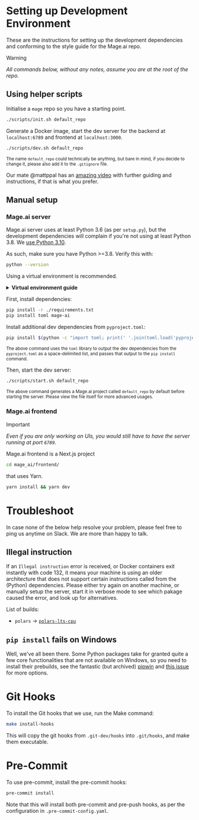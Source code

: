 # Setting up Development Environment

These are the instructions for setting up the development dependencies and conforming to the style guide for the Mage.ai repo.

> [!WARNING]
> _All commands below, without any notes, assume you are at the root of the repo._

## Using helper scripts

Initialise a `mage` repo so you have a starting point.

```bash
./scripts/init.sh default_repo
```

Generate a Docker image, start the dev server for the backend at `localhost:6789` and frontend at `localhost:3000`.

```bash
./scripts/dev.sh default_repo
```

<sup>The name `default_repo` could technically be anything, but bare in mind, if you decide to change it, please also add it to the `.gitignore` file.</sup>

Our mate @mattppal has an [amazing video](https://youtu.be/mxKh2062sTc?si=5GW_mKF5jOpGEO3I) with further guiding and instructions, if that is what you prefer.

## Manual setup

### Mage.ai server

Mage.ai server uses at least Python 3.6 (as per `setup.py`), but the development dependencies will complain if you're not using at least Python 3.8. We [use Python 3.10](./Dockerfile).

As such, make sure you have Python >=3.8. Verify this with:

```bash
python --version
```

Using a virtual environment is recommended.

<details>
  <summary><b>Virtual environment guide</b></summary>
#### Anaconda + Poetry
Create an Anaconda virtual environment with the correct version of python:
```bash
conda create -n python3.10 python==3.10
```

Activate that virtual environment (to get the right version of Python on your PATH):

```bash
conda activate python3.10
```

Verify that the correct Python version is being used:

```bash
python --version
# or
where python
# or
which python
# or
whereis python
```

Then create a Poetry virtual environment using the same version of Python:

```bash
poetry env use $(which python)
```

Install the dev dependencies:

```bash
make dev_env
```

#### Virtualenv

First, create a virtualenv environment in the root of the repo:

```bash
python -m venv .venv
```

Then activate it:

```bash
source .venv/bin/activate
```

</details>

First, install dependencies:

```bash
pip install -r ./requirements.txt
pip install toml mage-ai
```

Install additional dev dependencies from `pyproject.toml`:

```bash
pip install $(python -c "import toml; print(' '.join(toml.load('pyproject.toml')['tool']['poetry']['group']['dev']['dependencies'].keys()))" | tr '\n' ' ')
```

<sup>The above command uses the `toml` library to output the dev dependencies from the `pyproject.toml` as a space-delimited list, and passes that output to the `pip install` command.</sup>

Then, start the dev server:

```bash
./scripts/start.sh default_repo
```

<sup>The above command generates a Mage.ai project called `default_repo` by default before starting the server. Please view the file itself for more advanced usages.</sup>

### Mage.ai frontend

> [!IMPORTANT]
> _Even if you are only working on UIs, you would still have to have the server running at port `6789`._

Mage.ai frontend is a Next.js project

```bash
cd mage_ai/frontend/
```

that uses Yarn.

```bash
yarn install && yarn dev
```

# Troubleshoot

In case none of the below help resolve your problem, please feel free to ping us anytime on Slack. We are more than happy to talk.

## Illegal instruction

If an `Illegal instruction` error is received, or Docker containers exit instantly with code 132, it means your machine is using an older architecture that does not support certain instructions called from the (Python) dependencies. Please either try again on another machine, or manually setup the server, start it in verbose mode to see which pakage caused the error, and look up for alternatives.

List of builds:
- `polars` -> [`polars-lts-cpu`](https://pypi.org/project/polars-lts-cpu/)

## `pip install` fails on Windows

Well, we've all been there. Some Python packages take for granted quite a few core functionalities that are not available on Windows, so you need to install their prebuilds, see the fantastic (but archived) [pipwin](https://github.com/lepisma/pipwin) and [this issue](https://github.com/lepisma/pipwin/issues/64) for more options.

# Git Hooks

To install the Git hooks that we use, run the Make command:

```bash
make install-hooks
```

This will copy the git hooks from `.git-dev/hooks` into `.git/hooks`, and make them executable.

# Pre-Commit

To use pre-commit, install the pre-commit hooks:

```bash
pre-commit install
```

Note that this will install both pre-commit and pre-push hooks, as per the configuration in `.pre-commit-config.yaml`.
